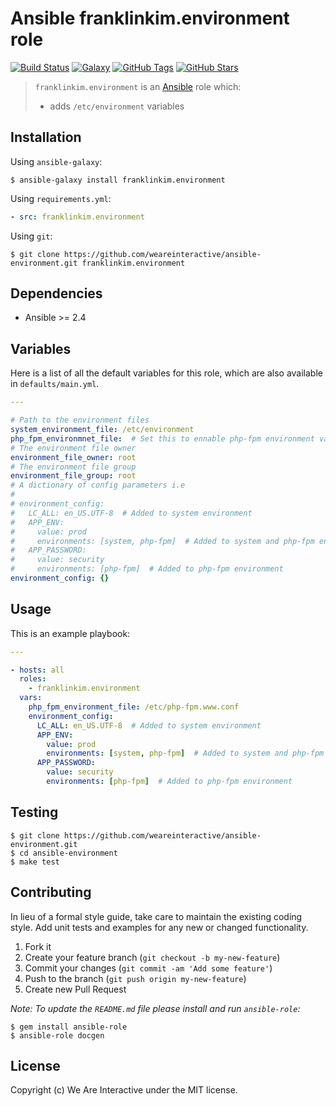 # Ansible franklinkim.environment role

[![Build Status](https://img.shields.io/travis/weareinteractive/ansible-environment.svg)](https://travis-ci.org/weareinteractive/ansible-environment)
[![Galaxy](http://img.shields.io/badge/galaxy-weareinteractive.environment-blue.svg)](https://galaxy.ansible.com/weareinteractive/environment)
[![GitHub Tags](https://img.shields.io/github/tag/weareinteractive/ansible-environment.svg)](https://github.com/weareinteractive/ansible-environment)
[![GitHub Stars](https://img.shields.io/github/stars/weareinteractive/ansible-environment.svg)](https://github.com/weareinteractive/ansible-environment)

> `franklinkim.environment` is an [Ansible](http://www.ansible.com) role which:
>
> * adds `/etc/environment` variables

## Installation

Using `ansible-galaxy`:

```shell
$ ansible-galaxy install franklinkim.environment
```

Using `requirements.yml`:

```yaml
- src: franklinkim.environment
```

Using `git`:

```shell
$ git clone https://github.com/weareinteractive/ansible-environment.git franklinkim.environment
```

## Dependencies

* Ansible >= 2.4

## Variables

Here is a list of all the default variables for this role, which are also available in `defaults/main.yml`.

```yaml
---

# Path to the environment files
system_environment_file: /etc/environment
php_fpm_environmnet_file:  # Set this to ennable php-fpm environment variables
# The environment file owner
environment_file_owner: root
# The environment file group
environment_file_group: root
# A dictionary of config parameters i.e
#
# environment_config:
#   LC_ALL: en_US.UTF-8  # Added to system environment
#   APP_ENV: 
#     value: prod
#     environments: [system, php-fpm]  # Added to system and php-fpm environments
#   APP_PASSWORD:
#     value: security
#     environments: [php-fpm]  # Added to php-fpm environment
environment_config: {}

```


## Usage

This is an example playbook:

```yaml
---

- hosts: all
  roles:
    - franklinkim.environment
  vars:
    php_fpm_environment_file: /etc/php-fpm.www.conf
    environment_config:
      LC_ALL: en_US.UTF-8  # Added to system environment
      APP_ENV: 
        value: prod
        environments: [system, php-fpm]  # Added to system and php-fpm environments
      APP_PASSWORD:
        value: security
        environments: [php-fpm]  # Added to php-fpm environment

```


## Testing

```shell
$ git clone https://github.com/weareinteractive/ansible-environment.git
$ cd ansible-environment
$ make test
```

## Contributing
In lieu of a formal style guide, take care to maintain the existing coding style. Add unit tests and examples for any new or changed functionality.

1. Fork it
2. Create your feature branch (`git checkout -b my-new-feature`)
3. Commit your changes (`git commit -am 'Add some feature'`)
4. Push to the branch (`git push origin my-new-feature`)
5. Create new Pull Request

*Note: To update the `README.md` file please install and run `ansible-role`:*

```shell
$ gem install ansible-role
$ ansible-role docgen
```

## License
Copyright (c) We Are Interactive under the MIT license.
